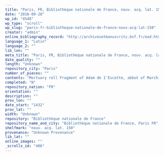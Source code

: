 ```yaml
---
title: "Paris, FR, Bibliothèque nationale de France, nouv. acq. lat. 150"
date: "2016-09-28"
wp_id: "4548"
wp_type: "scroll"
wp_slug: "paris-fr-bibliotheque-nationale-de-france-nouv-acq-lat-150"
creator: "admin"
online_bibliography_record: "http://archivesetmanuscrits.bnf.fr/ead.html?id=FRBNFEAD000069818"
language_1: "Latin"
language_2: ""
lib_lon: ""
meta_title: "Paris, FR, Bibliothèque nationale de France, nouv. acq. lat. 150"
date_quality: ""
length: "Unknown"
repository_city: "Paris"
number_of_pieces: ""
contents: "Mortuary roll Fragment of Adam de I'Escotte, abbot of Marchiennes ."
completed: "N"
repository_nation: "FR"
orientation: ""
description: ""
prov_lon: ""
date_start: "1432"
prov_lat: ""
width: "Unknown"
repository: "Bibliothèque nationale de France"
repository_name_and_city: "Bibliothèque nationale de France, Paris FR"
shelfmark: "nouv. acq. lat. 150"
provenance: "Unknown Provenance"
lib_lat: ""
online_images: ""
_scrolls_id: "406"
---
```



